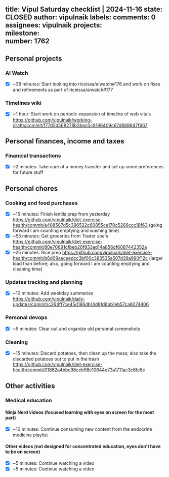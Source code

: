 title:	Vipul Saturday checklist | 2024-11-16
state:	CLOSED
author:	vipulnaik
labels:	
comments:	0
assignees:	vipulnaik
projects:	
milestone:	
number:	1762
--
## Personal projects

### AI Watch

- [x] ~38 minutes: Start looking into riceissa/aiwatch#176 and work on fixes and refinements as part of riceissa/aiwatch#177

### Timelines wiki

- [x] ~1 hour: Start work on periodic expansion of timeline of web vitals https://github.com/vipulnaik/working-drafts/commit/f77d2d568278b3bec0c8186409c67d889947f667

## Personal finances, income and taxes

### Financial transactions

- [x] ~2 minutes: Take care of a money transfer and set up some preferences for future stuff

## Personal chores

### Cooking and food purchases

- [x] ~15 minutes: Finish lentils prep from yesterday https://github.com/vipulnaik/diet-exercise-health/commit/e488587d5c396522c60855ce170c5266ccc18f63 (going forward I am counting emptying and washing time)
- [x] ~55 minutes:  Get groceries from Trader Joe's https://github.com/vipulnaik/diet-exercise-health/commit/80e70691cfbeb20f833ad14a856df6087442352a
- [x] ~25 minutes: Rice prep https://github.com/vipulnaik/diet-exercise-health/commit/b6d09aeceedcc3bf00c383535a507d39a990f12c (larger load than before; also, going forward I am counting emptying and cleaning time)

### Updates tracking and planning

- [x] ~10 minutes: Add weekday summaries https://github.com/vipulnaik/daily-updates/commit/c264ff7ce45d186db14d9fd6bb1eb57ca8074406

### Personal devops

- [x] ~5 minutes: Clear out and organize old personal screenshots

### Cleaning

- [x] ~15 minutes: Discard potatoes, then clean up the mess; also take the discarded potatoes out to put in the trash https://github.com/vipulnaik/diet-exercise-health/commit/01862a4bbc98ceb98e10644e73a1711ac3c6fc8c

## Other activities

### Medical education

#### Ninja Nerd videos (focused learning with eyes on screen for the most part)

- [x] ~10 minutes: Continue consuming new content from the endocrine medicine playlist

#### Other videos (not designed for concentrated education, eyes don't have to be on screen)

- [x] ~5 minutes: Continue watching a video
- [x] ~5 minutes: Continue watching a video
